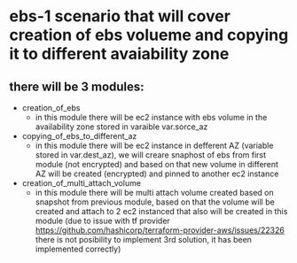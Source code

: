 # ebs-1 scenario that will cover creation of ebs volueme and copying it to different avaiability zone

## there will be 3 modules:
* creation_of_ebs 
    * in this module there will be ec2 instance with ebs volume in the availability zone stored in varaible var.sorce_az
* copying_of_ebs_to_different_az 
    * in this module there will be ec2 instance in defferent AZ (variable stored in var.dest_az), we will creare snaphost of ebs from first module (not encrypted) and based on that new volume in different AZ will be created (encrypted) and pinned to another ec2 instance
* creation_of_multi_attach_volume
    * in this module there will be multi attach volume created based on snapshot from previous module, based on that the volume will be created and attach to 2 ec2 instanced that also will be created in this module
    (due to issue with tf provider
     https://github.com/hashicorp/terraform-provider-aws/issues/22326 there is not posibility to implement 3rd solution, it has been implemented correctly)